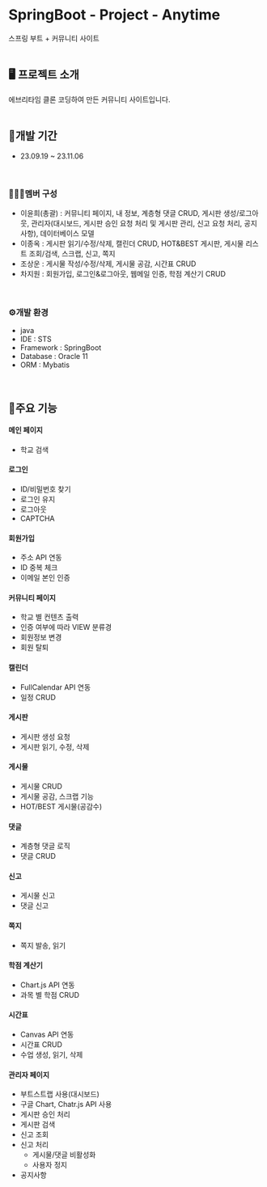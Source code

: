 # SpringBoot - Project - Anytime
스프링 부트 + 커뮤니티 사이트
<br>
<br>

## 🖥️ 프로젝트 소개
에브리타임 클론 코딩하여 만든 커뮤니티 사이트입니다.
<br>
<br>

## 📆개발 기간
* 23.09.19 ~ 23.11.06
<br>

### 🧑‍🤝‍🧑멤버 구성
  - 이윤희(총괄) : 커뮤니티 페이지, 내 정보, 계층형 댓글 CRUD, 게시판 생성/로그아웃, 관리자(대시보드, 게시판 승인 요청 처리 및 게시판 관리, 신고 요청 처리, 공지사항), 데이터베이스 모델
  - 이종옥 : 게시판 읽기/수정/삭제, 캘린더 CRUD, HOT&BEST 게시판, 게시물 리스트 조회/검색, 스크랩, 신고, 쪽지
  - 조상운 : 게시물 작성/수정/삭제, 게시물 공감, 시간표 CRUD
  - 차지원 : 회원가입, 로그인&로그아웃, 웹메일 인증, 학점 계산기 CRUD
<br>

### ⚙️개발 환경
- java
- IDE : STS
- Framework : SpringBoot
- Database : Oracle 11
- ORM : Mybatis
<br>

## 📌주요 기능
#### 메인 페이지
- 학교 검색

#### 로그인
- ID/비밀번호 찾기
- 로그인 유지
- 로그아웃
- CAPTCHA

#### 회원가입
- 주소 API 연동
- ID 중복 체크
- 이메일 본인 인증

#### 커뮤니티 페이지
- 학교 별 컨텐츠 출력
- 인증 여부에 따라 VIEW 분류경
- 회원정보 변경
- 회원 탈퇴

#### 캘린더
- FullCalendar API 연동
- 일정 CRUD
  
#### 게시판
- 게시판 생성 요청
- 게시판 읽기, 수정, 삭제

#### 게시물
- 게시물 CRUD
- 게시물 공감, 스크랩 기능
- HOT/BEST 게시물(공감수)
  
#### 댓글
- 계층형 댓글 로직
- 댓글 CRUD

#### 신고
- 게시물 신고
- 댓글 신고

#### 쪽지
- 쪽지 발송, 읽기

#### 학점 계산기
- Chart.js API 연동
- 과목 별 학점 CRUD
  
#### 시간표
- Canvas API 연동
- 시간표 CRUD
- 수업 생성, 읽기, 삭제

#### 관리자 페이지
- 부트스트랩 사용(대시보드)
- 구글 Chart, Chatr.js API 사용
- 게시판 승인 처리
- 게시판 검색
- 신고 조회
- 신고 처리
  - 게시물/댓글 비활성화
  - 사용자 정지
- 공지사항

